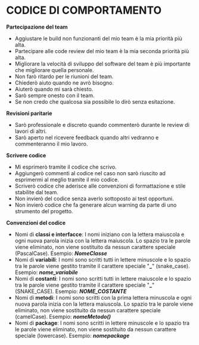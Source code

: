 # CODICE DI COMPORTAMENTO
**Partecipazione del team**
* Aggiustare le build non funzionanti del mio team è la mia priorità più alta.
* Partecipare alle code review del mio team è la mia seconda priorità più alta.
* Migliorare la velocità di sviluppo del software del team è più importante che migliorare quella personale.
* Non farò ritardo per le riunioni del team.
* Chiederò aiuto quando ne avrò bisogno.
* Aiuterò quando mi sarà chiesto.
* Sarò sempre onesto con il team.
* Se non credo che qualcosa sia possibile lo dirò senza esitazione.

**Revisioni paritarie**
* Sarò professionale e discreto quando commenterò durante le review di lavori di altri.
* Sarò aperto nel ricevere feedback quando altri vedranno e commenteranno il mio lavoro.

**Scrivere codice**
* Mi esprimerò tramite il codice che scrivo.
* Aggiungerò commenti al codice nel caso non sarò riuscito ad esprimermi al meglio tramite il mio codice.
* Scriverò codice che aderisce alle convenzioni di formattazione e stile stabilite dal team.
* Non invierò del codice senza averlo sottoposto ai test opportuni.
* Non invierò codice che fa generare alcun warning da parte di uno strumento del progetto.

**Convenzioni del codice**
* Nomi di **classi e interfacce**: I nomi iniziano con la lettera maiuscola e ogni nuova parola inizia con la lettera maiuscola. Lo spazio tra le parole viene eliminato, non viene sostituito da nessun carattere speciale (PascalCase). Esempio: ***NomeClasse***
* Nomi di **variabili**: I nomi sono scritti tutti in lettere minuscole e lo spazio tra le parole viene gestito tramite il carattere speciale "**_**" (snake_case). Esempio: ***nome_variabile***
* Nomi di **costanti**: I nomi sono scritti tutti in lettere maiuscole e lo spazio tra le parole viene gestito tramite il carattere speciale "**_**" (SNAKE_CASE). Esempio: ***NOME_COSTANTE***
* Nomi di **metodi**: I nomi sono scritti con la prima lettera minuscola e ogni nuova parola inizia con la lettera maiuscola. Lo spazio tra le parole viene eliminato, non viene sostituito da nessun carattere speciale (camelCase). Esempio: ***nomeMetodo()***
* Nomi di **package**: I nomi sono scritti in lettere minuscole e lo spazio tra le parole viene eliminato, non viene sostituito da nessun carattere speciale (lowercase). Esempio: ***nomepackage***